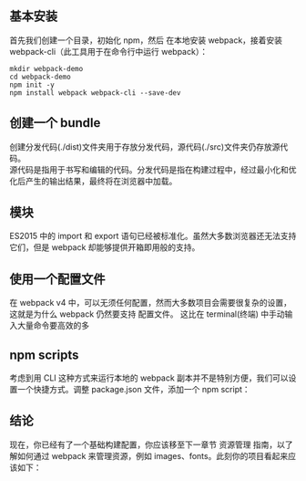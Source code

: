 ## 基本安装
首先我们创建一个目录，初始化 npm，然后 在本地安装 webpack，接着安装 webpack-cli（此工具用于在命令行中运行 webpack）：
```
mkdir webpack-demo
cd webpack-demo
npm init -y
npm install webpack webpack-cli --save-dev
```

## 创建一个 bundle
创建分发代码(./dist)文件夹用于存放分发代码，源代码(./src)文件夹仍存放源代码。  
源代码是指用于书写和编辑的代码。分发代码是指在构建过程中，经过最小化和优化后产生的输出结果，最终将在浏览器中加载。

## 模块
ES2015 中的 import 和 export 语句已经被标准化。虽然大多数浏览器还无法支持它们，但是 webpack 却能够提供开箱即用般的支持。


## 使用一个配置文件
在 webpack v4 中，可以无须任何配置，然而大多数项目会需要很复杂的设置，这就是为什么 webpack 仍然要支持 配置文件。
这比在 terminal(终端) 中手动输入大量命令要高效的多

## npm scripts
考虑到用 CLI 这种方式来运行本地的 webpack 副本并不是特别方便，我们可以设置一个快捷方式。调整 package.json 文件，添加一个 npm script：

## 结论
现在，你已经有了一个基础构建配置，你应该移至下一章节 资源管理 指南，以了解如何通过 webpack 来管理资源，例如 images、fonts。此刻你的项目看起来应该如下：